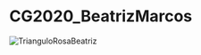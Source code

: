 # CG2020_BeatrizMarcos

![TrianguloRosaBeatriz](https://user-images.githubusercontent.com/80470177/167325339-1dfd1163-89a0-4a10-920e-2b6e1da3da80.jpeg)
